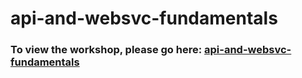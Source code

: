 <h1>api-and-websvc-fundamentals</h1><h3>To view the workshop, please go here: <a href=https://fortinetcloudcse.github.io/api-and-websvc-fundamentals/>api-and-websvc-fundamentals</a></h3>